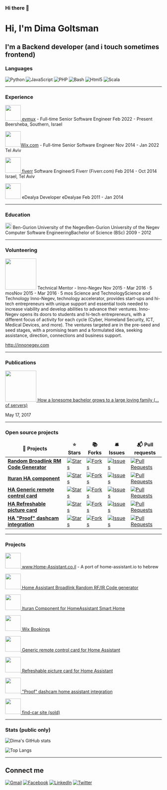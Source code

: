 ### Hi there 👋

<!--
**dimagoltsman/dimagoltsman** is a ✨ _special_ ✨ repository because its `README.md` (this file) appears on your GitHub profile.

Here are some ideas to get you started:

- 🔭 I’m currently working on ...
- 🌱 I’m currently learning ...
- 👯 I’m looking to collaborate on ...
- 🤔 I’m looking for help with ...
- 💬 Ask me about ...
- 📫 How to reach me: ...
- 😄 Pronouns: ...
- ⚡ Fun fact: ...
-->


# Hi, I'm Dima Goltsman
 
## I'm a Backend developer (and i touch sometimes frontend)


### Languages

![Python](https://img.shields.io/badge/-Python-333333?style=flat&logo=python)
![JavaScript](https://img.shields.io/badge/-JavaScript-333333?style=flat&logo=javascript)
![PHP](https://img.shields.io/badge/-PHP-333333?style=flat&logo=php)
![Bash](https://img.shields.io/badge/-Bash-333333?style=flat&logo=gnu-bash)
![Html5](https://img.shields.io/badge/-Html5-333333?style=flat&logo=html5)
![Scala](https://img.shields.io/badge/-scala-333333?style=flat&logo=scala)


____________________________
### Experience
<a href="https://www.evmux.com/" target="_blank"><img src="https://media-exp1.licdn.com/dms/image/C4D0BAQHqlOsiPgXMSA/company-logo_100_100/0/1607366631017?e=1655337600&v=beta&t=OaGQOtANhGsXLxxiq_fz_U_nesKOUcti9in9obXcr68" width="50"> evmux</a> - Full-time Senior Software Engineer
Feb 2022 - Present
Beersheba, Southern, Israel


<a href="https://www.wix.com/" target="_blank"><img src="https://media-exp1.licdn.com/dms/image/C4D0BAQH2iVdVVCQksA/company-logo_100_100/0/1566207209882?e=1655337600&v=beta&t=AwIAbFbh_KQEayQ29R-ordAB52HePqFonzVxNpi3yKk" width="50">Wix.com</a> - Full-time Senior Software Engineer
Nov 2014 - Jan 2022 
Tel Aviv


<a href="https://www.fiverr.com/" target="_blank"><img src="https://media-exp1.licdn.com/dms/image/C4D0BAQFHz9agyy675A/company-logo_100_100/0/1635337455276?e=1655337600&v=beta&t=c4zaXcWYVHvhwI6FGlBVMNf11lMs6JljUYQQARj5i-8" width="50"> fiverr</a>
Software EngineerS
Fiverr (Fiverr.com)
Feb 2014 - Oct 2014 
Israel, Tel Aviv



<img src="https://media-exp1.licdn.com/dms/image/C560BAQGTMoFgGl4kcQ/company-logo_100_100/0/1519882170284?e=1655337600&v=beta&t=h5K0QLJcF7ojd9ldSbYxhHOFc83LHoGHIbW7uyquQuE" width="50"> eDealya
Developer
eDealyae
Feb 2011 - Jan 2014

____________________________

### Education
<img src="https://media-exp1.licdn.com/dms/image/C4D0BAQHRbhU4NGenAw/company-logo_100_100/0/1602428745921?e=1655337600&v=beta&t=y-YBQNNej-IXi9_hip_QE6USikpAhUXMXn-Zv8WOrNE" width="20"> Ben-Gurion University of the NegevBen-Gurion University of the Negev
Computer Software EngineeringBachelor of Science (BSc) 2009 - 2012
____________________________
### Volunteering
<img src="https://media-exp1.licdn.com/dms/image/C4D0BAQG7dZrFA32RIA/company-logo_100_100/0/1519952369616?e=1655337600&v=beta&t=mjXd-qxB84DU-QQ2d9_N55foHMGI5xMhSIWxEN9j9XQ" width="100"> 
Technical Mentor - Inno-Negev
Nov 2015 - Mar 2016 · 5 mosNov 2015 - Mar 2016 · 5 mos
Science and TechnologyScience and Technology
Inno-Negev, technology accelerator, provides start-ups and hi-tech entrepreneurs with unique support and essential tools needed to increase viability and develop abilities to advance their ventures. Inno-Negev opens its doors to students and hi-tech entrepreneurs, with a different focus of activity for each cycle (Cyber, Homeland Security, ICT, Medical Devices, and more). The ventures targeted are in the pre-seed and seed stages, with a promising team and a formulated idea, seeking assistance, direction, connections and business support.

http://innonegev.com

____________________________
### Publications
<a href="https://medium.com/@dima_14216/mongodb-how-a-lonesome-bachelor-grows-to-a-large-loving-family-of-servers-30758d72b466" target="_blank"><img src="https://diginomica.com/sites/default/files/styles/article_images_desktop/public/images/2017-06/mongodb.png.webp?itok=a1hPvsob" width="100">
How a lonesome bachelor grows to a large loving family (… of servers)
</a>

May 17, 2017

__________________
### Open source projects

<table>
  <thead align="center">
    <tr border: none;>
      <td><b>🎁 Projects</b></td>
      <td><b>⭐ Stars</b></td>
      <td><b>📚 Forks</b></td>
      <td><b>🛎 Issues</b></td>
      <td><b>📬 Pull requests</b></td>
    </tr>
  </thead>
  <tbody>
    <tr>
      <td><a href="https://dimagoltsman.github.io/Random-Broadlink-RM-Code-Generator"><b>Random Broadlink RM Code Generator</b></a></td>
      <td><a href="https://github.com/dimagoltsman/Random-Broadlink-RM-Code-Generator/stargazers"><img alt="Stars" src="https://img.shields.io/github/stars/dimagoltsman/Random-Broadlink-RM-Code-Generator?style=flat-square&labelColor=343b41"/> </a></td>
      <td><a href="https://github.com/dimagoltsman/Random-Broadlink-RM-Code-Generator/network/members"><img alt="Forks" src="https://img.shields.io/github/forks/dimagoltsman/Random-Broadlink-RM-Code-Generator?style=flat-square&labelColor=343b41"/></a></td>
      <td><a href="https://github.com/dimagoltsman/Random-Broadlink-RM-Code-Generator/issues"><img alt="Issues" src="https://img.shields.io/github/issues/dimagoltsman/Random-Broadlink-RM-Code-Generator?style=flat-square&labelColor=343b41"/></a></td>
      <td><a href="https://github.com/dimagoltsman/Random-Broadlink-RM-Code-Generator/pulls"><img alt="Pull Requests" src="https://img.shields.io/github/issues-pr/dimagoltsman/Random-Broadlink-RM-Code-Generator?style=flat-square&labelColor=343b41"/></a></td>
    </tr>
    <tr>
      <td><a href="https://github.com/dimagoltsman/ha-custom-component-ituran"><b>Ituran HA component</b></a></td>
      <td><a href="https://github.com/dimagoltsman/ha-custom-component-ituran/stargazers"><img alt="Stars" src="https://img.shields.io/github/stars/dimagoltsman/ha-custom-component-ituran?style=flat-square&labelColor=343b41"/></a></td>
      <td><a href="https://github.com/dimagoltsman/ha-custom-component-ituran/network/members"><img alt="Forks" src="https://img.shields.io/github/forks/dimagoltsman/ha-custom-component-ituran?style=flat-square&labelColor=343b41"/></a></td>
      <td><a href="https://github.com/dimagoltsman/ha-custom-component-ituran/issues"><img alt="Issues" src="https://img.shields.io/github/issues/dimagoltsman/ha-custom-component-ituran?style=flat-square&labelColor=343b41"/></a></td>
      <td><a href="https://github.com/dimagoltsman/ha-custom-component-ituran/pulls"><img alt="Pull Requests" src="https://img.shields.io/github/issues-pr/dimagoltsman/ha-custom-component-ituran?style=flat-square&labelColor=343b41"/></a></td>
    </tr>
    <tr>
      <td><a href="https://github.com/dimagoltsman/generic-remote-control-card"><b>HA Generic remote control card</b></a></td>
      <td><a href="https://github.com/dimagoltsman/generic-remote-control-card/stargazers"><img alt="Stars" src="https://img.shields.io/github/stars/dimagoltsman/generic-remote-control-card?style=flat-square&labelColor=343b41"/></a></td>
      <td><a href="https://github.com/dimagoltsman/generic-remote-control-card/network/members"><img alt="Forks" src="https://img.shields.io/github/forks/dimagoltsman/generic-remote-control-card?style=flat-square&labelColor=343b41"/></a></td>
      <td><a href="https://github.com/dimagoltsman/generic-remote-control-card/issues"><img alt="Issues" src="https://img.shields.io/github/issues/dimagoltsman/generic-remote-control-card?style=flat-square&labelColor=343b41"/></a></td>
      <td><a href = "https://github.com/dimagoltsman/generic-remote-control-card/pulls"><img alt="Pull Requests" src="https://img.shields.io/github/issues-pr/dimagoltsman/generic-remote-control-card?style=flat-square&labelColor=343b41"/></a></td>
    </tr>
    <tr>
      <td><a href="https://github.com/dimagoltsman/refreshable-picture-card"><b>HA Refreshable picture card</b></a></td>
      <td><a href = "https://github.com/dimagoltsman/refreshable-picture-card/stargazers"><img alt="Stars" src="https://img.shields.io/github/stars/dimagoltsman/refreshable-picture-card?style=flat-square&labelColor=343b41"/></a></td>
      <td><a href = "https://github.com/dimagoltsman/refreshable-picture-card/network/members"><img alt="Forks" src="https://img.shields.io/github/forks/dimagoltsman/refreshable-picture-card?style=flat-square&labelColor=343b41"/></a></td>
      <td><a href = "https://github.com/dimagoltsman/refreshable-picture-card/issues"><img alt="Issues" src="https://img.shields.io/github/issues/dimagoltsman/refreshable-picture-card?style=flat-square&labelColor=343b41"/></a></td>
      <td><a href = "https://github.com/dimagoltsman/refreshable-picture-card/pulls"><img alt="Pull Requests" src="https://img.shields.io/github/issues-pr/dimagoltsman/refreshable-picture-card?style=flat-square&labelColor=343b41"/></a></td>
    </tr>
    <tr>
      <td><a href="https://github.com/dimagoltsman/ha-proof-dashcam-integration"><b>HA "Proof" dashcam integration</b></a></td>
      <td><a href = "https://github.com/dimagoltsman/ha-proof-dashcam-integration/stargazers"><img alt="Stars" src="https://img.shields.io/github/stars/dimagoltsman/ha-proof-dashcam-integration?style=flat-square&labelColor=343b41"/></a></td>
      <td><a href = "https://github.com/dimagoltsman/ha-proof-dashcam-integration/network/members"><img alt="Forks" src="https://img.shields.io/github/forks/dimagoltsman/ha-proof-dashcam-integration?style=flat-square&labelColor=343b41"/></a></td>
      <td><a href = "https://github.com/dimagoltsman/ha-proof-dashcam-integration/issues"><img alt="Issues" src="https://img.shields.io/github/issues/dimagoltsman/ha-proof-dashcam-integration?style=flat-square&labelColor=343b41"/></a></td>
      <td><a href="https://github.com/dimagoltsman/ha-proof-dashcam-integration/pulls"><img alt="Pull Requests" src="https://img.shields.io/github/issues-pr/dimagoltsman/ha-proof-dashcam-integration?style=flat-square&labelColor=343b41"/></a></td>
    </tr>
  </tbody>
</table>

____________________________
### Projects

<a href="www.Home-Assistant.co.il" target="_blank"><img src="https://static.wixstatic.com/media/08a2ae_e6ad624aeb8848538fe927e55a420387~mv2.png/v1/fill/w_51,h_51,al_c,usm_0.66_1.00_0.01,enc_auto/08a2ae_e6ad624aeb8848538fe927e55a420387~mv2.png" width="50">
www.Home-Assistant.co.il
</a>  - A port of home-assistant.io to hebrew


<a href="https://dimagoltsman.github.io/Random-Broadlink-RM-Code-Generator/"><img src="https://apps-cdn.athom.com/app/com.broadlink/1/bd11ae08-f795-4c0b-8684-86d2c2a6e122/drivers/RM_pro/assets/images/large.jpg" width="50"> Home Assistant Broadlink Random RF/IR Code generator</a>



<a href="https://github.com/dimagoltsman/ha-custom-component-ituran"><img src="https://static.wixstatic.com/media/08a2ae_e6ad624aeb8848538fe927e55a420387~mv2.png/v1/fill/w_51,h_51,al_c,usm_0.66_1.00_0.01,enc_auto/08a2ae_e6ad624aeb8848538fe927e55a420387~mv2.png" width="50"> Ituran Component for HomeAssistant Smart Home</a>


<a href="https://www.wix.com/app-market/wix-bookings" target="_blank"><img src="https://static.wixstatic.com/media/35359a_13bd028132814c6f9cdffeaa07e9c134~mv2.png/v1/fill/w_54,h_54,al_c,q_85,usm_0.66_1.00_0.01/35359a_13bd028132814c6f9cdffeaa07e9c134~mv2.webp" width="50">
Wix Bookings
</a>



<a href="https://github.com/dimagoltsman/generic-remote-control-card" target="_blank"><img src="https://brands.home-assistant.io/hacs/icon.png" width="50">
 Generic remote control card for Home Assistant
</a>

<a href="https://github.com/dimagoltsman/refreshable-picture-card" target="_blank"><img src="https://brands.home-assistant.io/hacs/icon.png" width="50">
 Refreshable picture card for Home Assistant
</a>

<a href="https://github.com/dimagoltsman/ha-proof-dashcam-integration" target="_blank"><img src="https://brands.home-assistant.io/hacs/icon.png" width="50">
 "Proof" dashcam home assistant integration
</a>

<a href="https://www.find-car.co.il" target="_blank"><img src="https://www.mcicon.com/wp-content/uploads/2021/01/Transport_Car_1-copy-22.jpg" width="50">
find-car site (sold)
</a>

____________________________
### Stats (public only)
![Dima's GitHub stats](https://github-readme-stats.vercel.app/api?username=dimagoltsman&count_private=true&show_icons=true&include_all_commits=true&hide_title=true&hide_rank=true)

![Top Langs](https://github-readme-stats.vercel.app/api/top-langs/?username=dimagoltsman)
____________________________

## Connect me
[![Gmail](https://img.shields.io/badge/-Gmail-D14836?style=flat&logo=gmail&logoColor=white)](mailto:dima@goltsman.net)
[![Facebook](https://img.shields.io/badge/-Facebook-1877F2?style=flat&logo=facebook&logoColor=white)](https://www.facebook.com/Dimazaur/)
[![LinkedIn](https://img.shields.io/badge/-LinkedIn-0077B5?style=flat&logo=linkedin&logoColor=white)](https://www.linkedin.com/in/dimagoltsman/)
[![Twitter](https://img.shields.io/badge/-Twitter-1DA1F2?style=flat&logo=twitter&logoColor=white)](https://twitter.com/DimaGolds)






